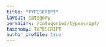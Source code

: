 ```yaml
---
title: "TYPESCRIPT"
layout: category
permalink: /categories/typescript/
taxonomy: TYPESCRIPT
author_profile: true
---
```

